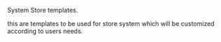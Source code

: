 System Store templates.

this are templates to be used for store system which will be customized according to users needs.